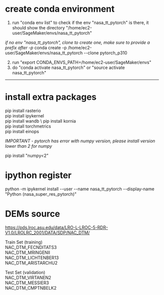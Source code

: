 # create conda environment

1. run "conda env list" to check if the env "nasa_tt_pytorch" is there, it should show the directory "/home/ec2-user/SageMaker/envs/nasa_tt_pytorch"

  *if no env "nasa_tt_pytorch", clone to create one, make sure to provide a prefix after -p*
  conda create  -p /home/ec2-user/SageMaker/envs/nasa_tt_pytorch  --clone pytorch_p310    

2. run "export CONDA_ENVS_PATH=/home/ec2-user/SageMaker/envs" 
3. do "conda activate nasa_tt_pytorch" or "source activate nasa_tt_pytorch"
---

# install extra packages

pip install rasterio \
pip install ipykernel \
pip install wandb \ 
pip install kornia \
pip install torchmetrics \
pip install einops

*IMPORTANT - pytorch has error with numpy version, please install version lower than 2 for numpy*

pip install "numpy<2"

# ipython register

python -m ipykernel install --user --name nasa_tt_pytorch --display-name "Python (nasa_super_res_pytorch)"

# DEMs source 
https://pds.lroc.asu.edu/data/LRO-L-LROC-5-RDR-V1.0/LROLRC_2001/DATA/SDP/NAC_DTM/

Train Set (training) \
 NAC_DTM_FECNDITATS3 \
 NAC_DTM_MRINGENII\
 NAC_DTM_LICHTENBER13\
 NAC_DTM_ARISTARCHU2

Test Set (validation)\
 NAC_DTM_VIRTANEN2\
 NAC_DTM_MESSIER3\
 NAC_DTM_CMPTNBELK2
